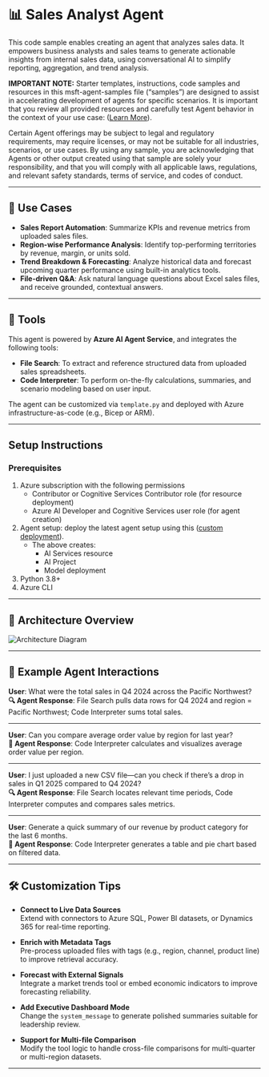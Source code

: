 # 📊 Sales Analyst Agent

This code sample enables creating an agent that analyzes sales data. It empowers business analysts and sales teams to generate actionable insights from internal sales data, using conversational AI to simplify reporting, aggregation, and trend analysis.

**IMPORTANT NOTE:** Starter templates, instructions, code samples and resources in this msft-agent-samples file (“samples”) are designed to assist in accelerating development of agents for specific scenarios. It is important that you review all provided resources and carefully test Agent behavior in the context of your use case: ([Learn More](https://learn.microsoft.com/en-us/legal/cognitive-services/agents/transparency-note?context=%2Fazure%2Fai-services%2Fagents%2Fcontext%2Fcontext)). 

Certain Agent offerings may be subject to legal and regulatory requirements, may require licenses, or may not be suitable for all industries, scenarios, or use cases. By using any sample, you are acknowledging that Agents or other output created using that sample are solely your responsibility, and that you will comply with all applicable laws, regulations, and relevant safety standards, terms of service, and codes of conduct.  

---

## 💼 Use Cases

- **Sales Report Automation**: Summarize KPIs and revenue metrics from uploaded sales files.
- **Region-wise Performance Analysis**: Identify top-performing territories by revenue, margin, or units sold.
- **Trend Breakdown & Forecasting**: Analyze historical data and forecast upcoming quarter performance using built-in analytics tools.
- **File-driven Q&A**: Ask natural language questions about Excel sales files, and receive grounded, contextual answers.

---

## 🧩 Tools

This agent is powered by **Azure AI Agent Service**, and integrates the following tools:

- **File Search**: To extract and reference structured data from uploaded sales spreadsheets.
- **Code Interpreter**: To perform on-the-fly calculations, summaries, and scenario modeling based on user input.

The agent can be customized via `template.py` and deployed with Azure infrastructure-as-code (e.g., Bicep or ARM).

---

## Setup Instructions

### Prerequisites

1. Azure subscription with the following permissions
   - Contributor or Cognitive Services Contributor role (for resource deployment)
   - Azure AI Developer and Cognitive Services user role (for agent creation)
2. Agent setup: deploy the latest agent setup using this ([custom deployment](https://www.aka.ms/basic-agent-deployment)).
   - The above creates:
      - AI Services resource
      - AI Project
      - Model deployment
3. Python 3.8+
4. Azure CLI

---

## 🧠 Architecture Overview

![Architecture Diagram](assets/architecture.png)

---

## 💬 Example Agent Interactions

**User**: What were the total sales in Q4 2024 across the Pacific Northwest?  
**🔍 Agent Response**: File Search pulls data rows for Q4 2024 and region = Pacific Northwest; Code Interpreter sums total sales.

---

**User**: Can you compare average order value by region for last year?  
**🔧 Agent Response**: Code Interpreter calculates and visualizes average order value per region.

---

**User**: I just uploaded a new CSV file—can you check if there’s a drop in sales in Q1 2025 compared to Q4 2024?  
**🔍 Agent Response**: File Search locates relevant time periods, Code Interpreter computes and compares sales metrics.

---

**User**: Generate a quick summary of our revenue by product category for the last 6 months.  
**🔧 Agent Response**: Code Interpreter generates a table and pie chart based on filtered data.

---

## 🛠 Customization Tips

- **Connect to Live Data Sources**  
  Extend with connectors to Azure SQL, Power BI datasets, or Dynamics 365 for real-time reporting.

- **Enrich with Metadata Tags**  
  Pre-process uploaded files with tags (e.g., region, channel, product line) to improve retrieval accuracy.

- **Forecast with External Signals**  
  Integrate a market trends tool or embed economic indicators to improve forecasting reliability.

- **Add Executive Dashboard Mode**  
  Change the `system_message` to generate polished summaries suitable for leadership review.

- **Support for Multi-file Comparison**  
  Modify the tool logic to handle cross-file comparisons for multi-quarter or multi-region datasets.

---

